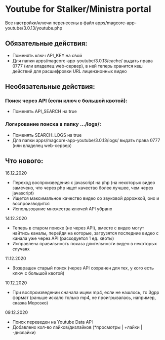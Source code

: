 # Youtube for Stalker/Ministra portal

Все настройки/ключи перенесены в файл apps/magcore-app-youtube/3.0.13/youtube.php

## Обязательные действия:
- Поменять ключ API_KEY на свой
- Для папки apps/magcore-app-youtube/3.0.13/cache/ выдать права 0777 (или владелец web-сервер), в ней теперь хранится кеш действий для расшифровки URL лицензионных видео

## Необязательные действия:
### Поиск через API (если ключ с большой квотой):
- Поменять API_SEARCH на true

### Логирование поиска в папку .../logs/:
- Поменять SEARCH_LOGS на true
- Для папки apps/magcore-app-youtube/3.0.13/logs/ выдать права 0777 (или владелец web-сервер)

## Что нового:
16.12.2020
- Переход воспроизведения с javascript на php (на некоторых видео замечено, что через php ищет качество более лучшее, чем через javascript)
- Ищется максимальное качество видео со звуковой дорожкой, оно и воспроизводится
- Использование множества ключей API убрано

14.12.2020
- Теперь в старом поиске (не через API), вместе с видео могут найтись каналы, перейдя на которые, загрузятся последние видео с канала уже через API (расходуется 1 ед. квоты)
- Исправлена правильность показа длительности видео в некоторых случаях

11.12.2020
- Возвращен старый поиск (через API сохранен для тех, у кого есть ключ с большой квотой)

10.12.2020
- При воспроизведении сначала ищем mp4, если не нашлось, то 3gpp формат (раньше искало только mp4, не проигрывалась, например, сказка Морозко)

09.12.2020
- Поиск переведен на Youtube Data API
- Добавлено кол-во лайков/дизлайков (*просмотры | +лайки | -дизлайки)